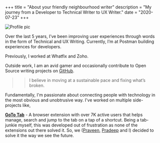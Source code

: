 +++
title = "About your friendly neighbourhood writer"
description = "My journey from a Developer to Technical Writer to UX Writer."
date = "2020-07-23"
+++

![Profile pic](/dp_trans_wide.png)

Over the last 5 years, I’ve been improving user experiences through words in the form of Technical and UX Writing. Currently, I’m at Postman building experiences for developers. 

Previously, I worked at Whatfix and Zoho.

Outside work, I am an avid gamer and occasionally contribute to Open Source writing projects on [GitHub](https://github.com/iprithvitharun/).

> > I believe in moving at a sustainable pace and fixing what’s broken.

Fundamentally, I'm passionate about connecting people with technology in the most obvious and unobtrusive way. I've worked on multiple side-projects like,

**[GoTo Tab](https://www.producthunt.com/posts/goto-tab-1)** - A browser extension with over 7K active users that helps manage, search and jump to the tab on a tap of a shortcut. Being a tab-junkie myself, this was developed out of frustration as none of the extensions out there solved it. So, we ([Praveen](https://www.linkedin.com/in/praveen-kumar-5b656090/), [Pradeep](https://www.linkedin.com/in/pradesep6/) and I) decided to solve it the way we see the future.